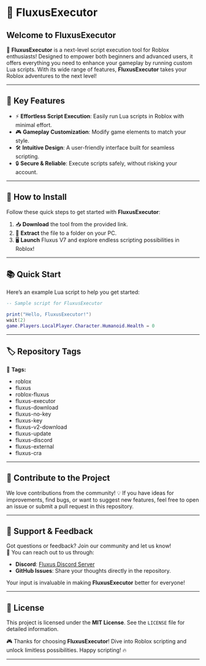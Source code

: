 # 🌟 FluxusExecutor  

## Welcome to **FluxusExecutor**  

🚀 **FluxusExecutor** is a next-level script execution tool for Roblox enthusiasts! Designed to empower both beginners and advanced users, it offers everything you need to enhance your gameplay by running custom Lua scripts. With its wide range of features, **FluxusExecutor** takes your Roblox adventures to the next level!  

---

## 🔑 Key Features  

- ⚡ **Effortless Script Execution**: Easily run Lua scripts in Roblox with minimal effort.  
- 🎮 **Gameplay Customization**: Modify game elements to match your style.  
- 🛠️ **Intuitive Design**: A user-friendly interface built for seamless scripting.  
- 🔒 **Secure & Reliable**: Execute scripts safely, without risking your account.  

---

## 🚀 How to Install  

Follow these quick steps to get started with **FluxusExecutor**:  

1. 📥 **Download** the tool from the provided link.  
2. 📂 **Extract** the file to a folder on your PC.  
3. 🖥️ **Launch** Fluxus V7 and explore endless scripting possibilities in Roblox!  

---

## 📚 Quick Start  

Here’s an example Lua script to help you get started:  
```lua
-- Sample script for FluxusExecutor  

print("Hello, FluxusExecutor!")  
wait(2)  
game.Players.LocalPlayer.Character.Humanoid.Health = 0  
```  

---

## 🏷️ Repository Tags  

📌 **Tags:**  
- roblox  
- fluxus  
- roblox-fluxus  
- fluxus-executor  
- fluxus-download  
- fluxus-no-key  
- fluxus-key  
- fluxus-v2-download  
- fluxus-update  
- fluxus-discord  
- fluxus-external  
- fluxus-cra  

---

## 🤝 Contribute to the Project  

We love contributions from the community! 💡 If you have ideas for improvements, find bugs, or want to suggest new features, feel free to open an issue or submit a pull request in this repository.  

---

## 💬 Support & Feedback  

Got questions or feedback? Join our community and let us know!  
📧 You can reach out to us through:  
- **Discord**: [Fluxus Discord Server](https://discord.gg/fluxuscommunity)  
- **GitHub Issues**: Share your thoughts directly in the repository.  

Your input is invaluable in making **FluxusExecutor** better for everyone!  

---

## 📝 License  

This project is licensed under the **MIT License**. See the `LICENSE` file for detailed information.  

🎮 Thanks for choosing **FluxusExecutor**! Dive into Roblox scripting and unlock limitless possibilities. Happy scripting! 🔥  

---  
